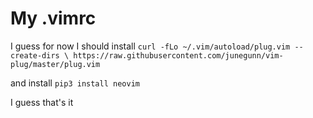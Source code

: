 # My .vimrc

I guess for now I should install 
``curl -fLo ~/.vim/autoload/plug.vim --create-dirs \
    https://raw.githubusercontent.com/junegunn/vim-plug/master/plug.vim``
    
and install ``pip3 install neovim``

I guess that's it
